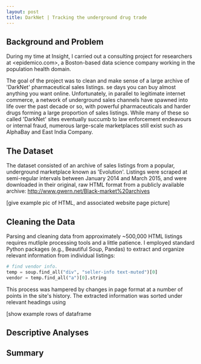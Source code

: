 ```yaml
---
layout: post
title: DarkNet | Tracking the underground drug trade
---
```


## Background and Problem

During my time at Insight, I carried out a consulting project for researchers at <epidemico.com>, a Boston-based data science company working in the population health domain.

The goal of the project was to clean and make sense of a large archive of 'DarkNet' pharmaceutical sales listings. se days you can buy almost anything you want online. Unfortunately, in parallel to legitimate internet commerce, a network of underground sales channels have spawned into life over the past decade or so, with powerful pharmaceuticals and harder drugs forming a large proportion of sales listings. While many of these so called 'DarkNet' sites eventually succumb to law enforcement endeavours or internal fraud, numerous large-scale marketplaces still exist such as AlphaBay and East India Company. 

## The Dataset

The dataset consisted of an archive of sales listings from a popular, underground marketplace known as 'Evolution'. Listings were scraped at semi-regular intervals between January 2014 and March 2015, and were downloaded in their original, raw HTML format from a publicly available archive: <http://www.gwern.net/Black-market%20archives>

[give example pic of HTML, and associated website page picture]

## Cleaning the Data

Parsing and cleaning data from approximately ~500,000 HTML listings requires mutliple processing tools and a little patience. I employed standard Python packages (e.g., Beautiful Soup, Pandas) to extract and organize relevant information from individual listings:

```python
# find vendor info.
temp = soup.find_all("div", "seller-info text-muted")[0]
vendor = temp.find_all("a")[0].string
```

This process was hampered by changes in page format at a number of points in the site's history. The extracted information was sorted under relevant headings using 

[show example rows of dataframe

## Descriptive Analyses

## Summary
